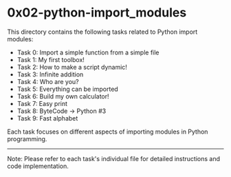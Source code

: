 # 0x02-python-import_modules

This directory contains the following tasks related to Python import modules:

- Task 0: Import a simple function from a simple file
- Task 1: My first toolbox!
- Task 2: How to make a script dynamic!
- Task 3: Infinite addition
- Task 4: Who are you?
- Task 5: Everything can be imported
- Task 6: Build my own calculator!
- Task 7: Easy print
- Task 8: ByteCode -> Python #3
- Task 9: Fast alphabet

Each task focuses on different aspects of importing modules in Python programming.

---

Note: Please refer to each task's individual file for detailed instructions and code implementation.
